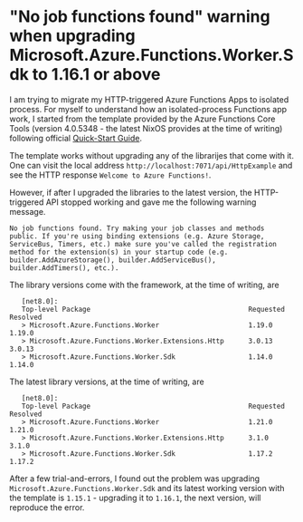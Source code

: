 # "No job functions found" warning when upgrading Microsoft.Azure.Functions.Worker.Sdk to 1.16.1 or above

I am trying to migrate my HTTP-triggered Azure Functions Apps to isolated process. For myself to understand how an isolated-process Functions app work, I started from the template provided by the Azure Functions Core Tools (version 4.0.5348 - the latest NixOS provides at the time of writing) following official [Quick-Start Guide](https://learn.microsoft.com/en-us/azure/azure-functions/dotnet-isolated-process-guide?tabs=linux).

The template works without upgrading any of the librarijes that come with it.
One can visit the local address `http://localhost:7071/api/HttpExample` and see
the HTTP response `Welcome to Azure Functions!`.

However, if after I upgraded the libraries to the latest version, the
HTTP-triggered API stopped working and gave me the following warning message.

```
No job functions found. Try making your job classes and methods public. If you're using binding extensions (e.g. Azure Storage, ServiceBus, Timers, etc.) make sure you've called the registration method for the extension(s) in your startup code (e.g. builder.AddAzureStorage(), builder.AddServiceBus(), builder.AddTimers(), etc.).
```

The library versions come with the framework, at the time of writing, are

```
   [net8.0]:
   Top-level Package                                       Requested   Resolved
   > Microsoft.Azure.Functions.Worker                      1.19.0      1.19.0
   > Microsoft.Azure.Functions.Worker.Extensions.Http      3.0.13      3.0.13
   > Microsoft.Azure.Functions.Worker.Sdk                  1.14.0      1.14.0

```

The latest library versions, at the time of writing, are

```
   [net8.0]:
   Top-level Package                                       Requested   Resolved
   > Microsoft.Azure.Functions.Worker                      1.21.0      1.21.0
   > Microsoft.Azure.Functions.Worker.Extensions.Http      3.1.0       3.1.0
   > Microsoft.Azure.Functions.Worker.Sdk                  1.17.2      1.17.2

```

After a few trial-and-errors, I found out the problem was upgrading `Microsoft.Azure.Functions.Worker.Sdk`
and its latest working version with the template is `1.15.1` - upgrading it to
`1.16.1`, the next version, will reproduce the error.
